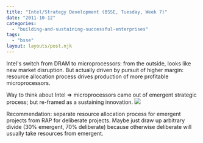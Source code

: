 ```yaml
---
title: "Intel/Strategy Development (BSSE, Tuesday, Week 7)"
date: "2011-10-12"
categories: 
  - "building-and-sustaining-successful-enterprises"
tags: 
  - "bsse"
layout: layouts/post.njk
---
```


Intel's switch from DRAM to microprocessors: from the outside, looks like new market disruption. But actually driven by pursuit of higher margin: resource allocation process drives production of more profitable microprocessors.

Way to think about Intel => microprocessors came out of emergent strategic process; but re-framed as a sustaining innovation. ![](images/christensen.jpg)

Recommendation: separate resource allocation process for emergent projects from RAP for deliberate projects. Maybe just draw up arbitrary divide (30% emergent, 70% deliberate) because otherwise deliberate will usually take resources from emergent.
